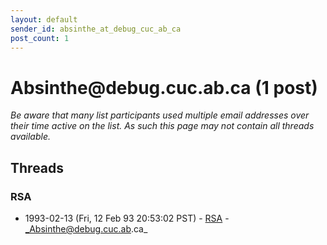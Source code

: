 ```yaml
---
layout: default
sender_id: absinthe_at_debug_cuc_ab_ca
post_count: 1
---
```


# Absinthe<span>@</span>debug.cuc.ab.ca (1 post)

_Be aware that many list participants used multiple email addresses over their time active on the list. As such this page may not contain all threads available._

## Threads

### RSA
+ 1993-02-13 (Fri, 12 Feb 93 20:53:02 PST) - [RSA](/archive/1993/02/fa8047e0a898e21045a16bd236eabbf53beba73ba2a42e678f5c6939d9223bb2) - _Absinthe@debug.cuc.ab.ca_

